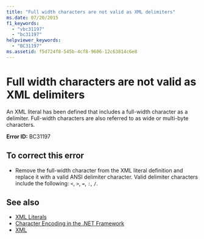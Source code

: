 ```yaml
---
title: "Full width characters are not valid as XML delimiters"
ms.date: 07/20/2015
f1_keywords: 
  - "vbc31197"
  - "bc31197"
helpviewer_keywords: 
  - "BC31197"
ms.assetid: f5d724f8-545b-4cf8-9606-12c63814c6e8
---
```

# Full width characters are not valid as XML delimiters
An XML literal has been defined that includes a full-width character as a delimiter. Full-width characters are also referred to as wide or multi-byte characters.  
  
 **Error ID:** BC31197  
  
## To correct this error  
  
- Remove the full-width character from the XML literal definition and replace it with a valid ANSI delimiter character. Valid delimiter characters include the following: `<`, `>`, `=`, `:`, `/`.  
  
## See also

- [XML Literals](../language-reference/xml-literals/index.md)
- [Character Encoding in the .NET Framework](../../standard/base-types/character-encoding.md)
- [XML](../programming-guide/language-features/xml/index.md)
